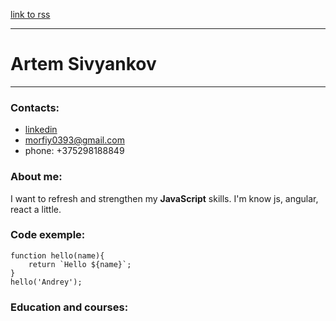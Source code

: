 [link to rss](https://app.rs.school/profile)
___
# Artem Sivyankov
___

### Contacts:
* [linkedin](https://www.linkedin.com/in/artem-sivyankov)  
*  morfiy0393@gmail.com
* phone: +375298188849

### About me: 
I want to refresh and strengthen my __JavaScript__ skills. I'm know js, angular, react a little. 


### Code exemple:
```
function hello(name){
    return `Hello ${name}`;
}
hello('Andrey');
```

### Education and courses:
